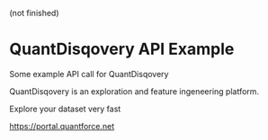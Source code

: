 (not finished)

# QuantDisqovery API Example
Some example API call for QuantDisqovery

QuantDisqovery is an exploration and feature ingeneering platform.

Explore your dataset very fast

https://portal.quantforce.net

